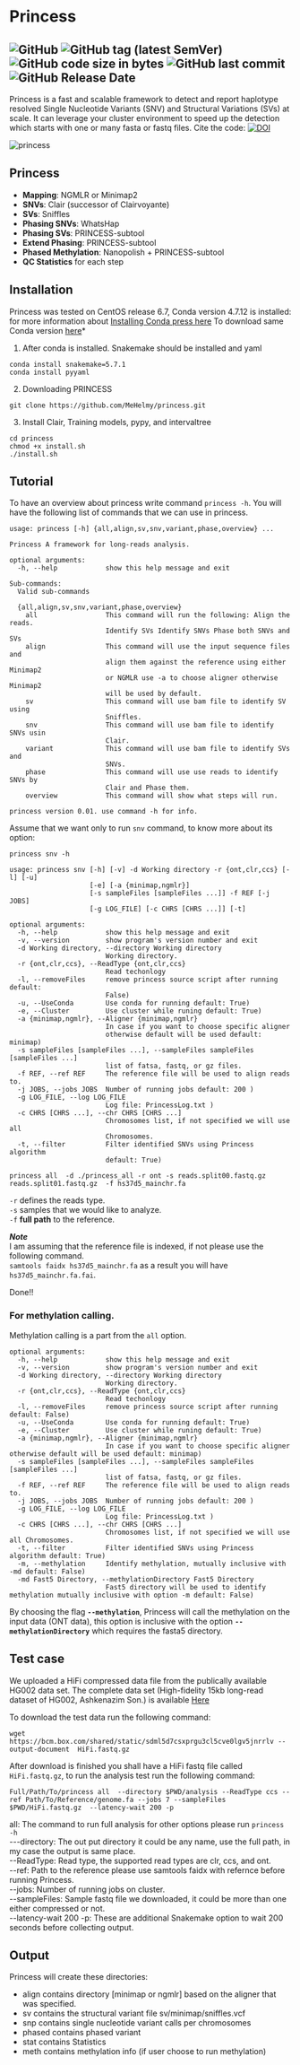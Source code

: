 # Princess
![GitHub](https://img.shields.io/github/license/MeHelmy/princess) ![GitHub tag (latest SemVer)](https://img.shields.io/github/v/tag/MeHelmy/princess) ![GitHub code size in bytes](https://img.shields.io/github/languages/code-size/MeHelmy/princess) ![GitHub last commit](https://img.shields.io/github/last-commit/MeHelmy/princess) ![GitHub Release Date](https://img.shields.io/github/release-date/MeHelmy/princess)
---
Princess is a fast and scalable framework to detect and report haplotype resolved Single Nucleotide Variants (SNV) and Structural Variations (SVs) at scale. It can leverage your cluster environment to speed up the detection which starts with one or many fasta or fastq files.
Cite the code: [![DOI](https://zenodo.org/badge/179986953.svg)](https://zenodo.org/badge/latestdoi/179986953)


![princess](./pictures/leia.jpg)

## Princess

* __Mapping__:  NGMLR or Minimap2
* __SNVs__: Clair (successor of Clairvoyante)
* __SVs__: Sniffles
* __Phasing SNVs__: WhatsHap
* __Phasing SVs__: PRINCESS-subtool
* __Extend Phasing__: PRINCESS-subtool
* __Phased Methylation__: Nanopolish + PRINCESS-subtool
* __QC Statistics__ for each step

## Installation
Princess was tested on CentOS release 6.7, Conda version 4.7.12 is installed:
for more information about [Installing Conda press here](https://bioconda.github.io/user/install.html#install-conda, "Install Conda")
To download same Conda version [here](https://repo.continuum.io/miniconda/Miniconda3-4.7.12-Linux-x86_64.sh "Conda 4.7.12")*

1. After conda is installed. Snakemake should be installed and yaml
~~~
conda install snakemake=5.7.1
conda install pyyaml
~~~
2. Downloading PRINCESS  
~~~
git clone https://github.com/MeHelmy/princess.git
~~~
3. Install Clair, Training models, pypy, and intervaltree
~~~
cd princess
chmod +x install.sh
./install.sh
~~~


## Tutorial

To have an overview about princess write command `princess -h`.
You will have the following list of commands that we can use in princess.

~~~
usage: princess [-h] {all,align,sv,snv,variant,phase,overview} ...

Princess A framework for long-reads analysis.

optional arguments:
  -h, --help            show this help message and exit

Sub-commands:
  Valid sub-commands

  {all,align,sv,snv,variant,phase,overview}
    all                 This command will run the following: Align the reads.
                        Identify SVs Identify SNVs Phase both SNVs and SVs
    align               This command will use the input sequence files and
                        align them against the reference using either Minimap2
                        or NGMLR use -a to choose aligner otherwise Minimap2
                        will be used by default.
    sv                  This command will use bam file to identify SV using
                        Sniffles.
    snv                 This command will use bam file to identify SNVs usin
                        Clair.
    variant             This command will use bam file to identify SVs and
                        SNVs.
    phase               This command will use use reads to identify SNVs by
                        Clair and Phase them.
    overview            This command will show what steps will run.

princess version 0.01. use command -h for info.
~~~


Assume that we want only to run `snv` command, to know more about its option:

`princess snv -h`


~~~
usage: princess snv [-h] [-v] -d Working directory -r {ont,clr,ccs} [-l] [-u]
                    [-e] [-a {minimap,ngmlr}]
                    [-s sampleFiles [sampleFiles ...]] -f REF [-j JOBS]
                    [-g LOG_FILE] [-c CHRS [CHRS ...]] [-t]

optional arguments:
  -h, --help            show this help message and exit
  -v, --version         show program's version number and exit
  -d Working directory, --directory Working directory
                        Working directory.
  -r {ont,clr,ccs}, --ReadType {ont,clr,ccs}
                        Read techonlogy
  -l, --removeFiles     remove princess source script after running default:
                        False)
  -u, --UseConda        Use conda for running default: True)
  -e, --Cluster         Use cluster while runing default: True)
  -a {minimap,ngmlr}, --Aligner {minimap,ngmlr}
                        In case if you want to choose specific aligner
                        otherwise default will be used default: minimap)
  -s sampleFiles [sampleFiles ...], --sampleFiles sampleFiles [sampleFiles ...]
                        list of fatsa, fastq, or gz files.
  -f REF, --ref REF     The reference file will be used to align reads to.
  -j JOBS, --jobs JOBS  Number of running jobs default: 200 )
  -g LOG_FILE, --log LOG_FILE
                        Log file: PrincessLog.txt )
  -c CHRS [CHRS ...], --chr CHRS [CHRS ...]
                        Chromosomes list, if not specified we will use all
                        Chromosomes.
  -t, --filter          Filter identified SNVs using Princess algorithm
                        default: True)
~~~


~~~
princess all  -d ./princess_all -r ont -s reads.split00.fastq.gz reads.split01.fastq.gz  -f hs37d5_mainchr.fa
~~~

`-r` defines the reads type.  
`-s` samples that we would like to analyze.  
`-f` **full path** to the reference.  

*__Note__*  
I am assuming that the reference file is indexed, if not please use the following command.  
`samtools faidx hs37d5_mainchr.fa` as a result you will have `hs37d5_mainchr.fa.fai`.

Done!!

### For methylation calling.
Methylation calling is a part from the `all` option.

```
optional arguments:
  -h, --help            show this help message and exit
  -v, --version         show program's version number and exit
  -d Working directory, --directory Working directory
                        Working directory.
  -r {ont,clr,ccs}, --ReadType {ont,clr,ccs}
                        Read techonlogy
  -l, --removeFiles     remove princess source script after running default: False)
  -u, --UseConda        Use conda for running default: True)
  -e, --Cluster         Use cluster while runing default: True)
  -a {minimap,ngmlr}, --Aligner {minimap,ngmlr}
                        In case if you want to choose specific aligner otherwise default will be used default: minimap)
  -s sampleFiles [sampleFiles ...], --sampleFiles sampleFiles [sampleFiles ...]
                        list of fatsa, fastq, or gz files.
  -f REF, --ref REF     The reference file will be used to align reads to.
  -j JOBS, --jobs JOBS  Number of running jobs default: 200 )
  -g LOG_FILE, --log LOG_FILE
                        Log file: PrincessLog.txt )
  -c CHRS [CHRS ...], --chr CHRS [CHRS ...]
                        Chromosomes list, if not specified we will use all Chromosomes.
  -t, --filter          Filter identified SNVs using Princess algorithm default: True)
  -m, --methylation     Identify methylation, mutually inclusive with -md default: False)
  -md Fast5 Directory, --methylationDirectory Fast5 Directory
                        Fast5 directory will be used to identify methylation mutually inclusive with option -m default: False)
```
By choosing the flag __`--methylation`__, Princess will call the methylation on the input data (ONT data), this option is inclusive with the option __`--methylationDirectory`__ which requires the fasta5 directory.

## Test case

We uploaded a HiFi compressed data file from the publically available HG002 data set.
The complete data set (High-fidelity 15kb long-read dataset of HG002, Ashkenazim Son.) is available [Here](https://ftp-trace.ncbi.nlm.nih.gov/ReferenceSamples/giab/data/AshkenazimTrio/HG002_NA24385_son/PacBio_CCS_15kb/)

To download the test data run the following command:
```
wget https://bcm.box.com/shared/static/sdml5d7csxprgu3cl5cve0lgv5jnrrlv --output-document  HiFi.fastq.gz
```
After download is finished you shall have a HiFi fastq file called `HiFi.fastq.gz`, to run the analysis test run the following command:
```
Full/Path/To/princess all  --directory $PWD/analysis --ReadType ccs --ref Path/To/Reference/genome.fa --jobs 7 --sampleFiles $PWD/HiFi.fastq.gz  --latency-wait 200 -p
```
all:           The command to run full analysis for other options please run `princess -h`  
---directory:  The out put directory it could be any name, use the full path, in my case the output is  same place.  
--ReadType:    Read type, the supported read types are clr, ccs, and ont.  
--ref:         Path to the reference please use samtools faidx with refernce before running Princess.  
--jobs:        Number of running jobs on cluster.  
--sampleFiles: Sample fastq file we downloaded, it could be more than one either compressed or not.  
--latency-wait 200 -p:  These are additional Snakemake option to wait 200 seconds before collecting output.  






## Output

Princess will create these directories:
- align   contains directory [minimap or ngmlr] based on the aligner that was specified.
- sv      contains the structural variant file sv/minimap/sniffles.vcf
- snp     contains single nucleotide variant calls per chromosomes
- phased  contains phased variant
- stat    contains Statistics
- meth    contains methylation info (if user choose to run methylation)      
